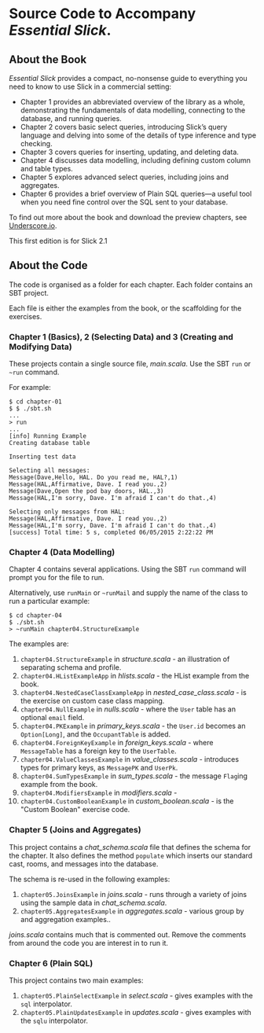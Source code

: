 # Source Code to Accompany _Essential Slick_.

## About the Book

_Essential Slick_ provides a compact, no-nonsense guide to everything you need to know to use Slick in a commercial setting:

*    Chapter 1 provides an abbreviated overview of the library as a whole, demonstrating the fundamentals of data modelling, connecting to the database, and running queries.
*    Chapter 2 covers basic select queries, introducing Slick’s query language and delving into some of the details of type inference and type checking.
*    Chapter 3 covers queries for inserting, updating, and deleting data.
*    Chapter 4 discusses data modelling, including defining custom column and table types.
*    Chapter 5 explores advanced select queries, including joins and aggregates.
*    Chapter 6 provides a brief overview of Plain SQL queries—a useful tool when you need fine control over the SQL sent to your database.

To find out more about the book and download the preview chapters, see [Underscore.io](http://underscore.io/training/courses/essential-slick/).

This first edition is for Slick 2.1

## About the Code

The code is organised as a folder for each chapter. Each folder contains an SBT project.

Each file is either the examples from the book, or the scaffolding for the exercises.


### Chapter 1 (Basics), 2 (Selecting Data) and 3 (Creating and Modifying Data)

These projects contain a single source file, _main.scala_. Use the SBT `run` or `~run` command.

For example:

```
$ cd chapter-01
$ $ ./sbt.sh
...
> run
...
[info] Running Example
Creating database table

Inserting test data

Selecting all messages:
Message(Dave,Hello, HAL. Do you read me, HAL?,1)
Message(HAL,Affirmative, Dave. I read you.,2)
Message(Dave,Open the pod bay doors, HAL.,3)
Message(HAL,I'm sorry, Dave. I'm afraid I can't do that.,4)

Selecting only messages from HAL:
Message(HAL,Affirmative, Dave. I read you.,2)
Message(HAL,I'm sorry, Dave. I'm afraid I can't do that.,4)
[success] Total time: 5 s, completed 06/05/2015 2:22:22 PM

```

### Chapter 4 (Data Modelling)

Chapter 4 contains several applications. Using the SBT `run` command will prompt you for the file to run.

Alternatively, use `runMain` or `~runMail` and supply the name of the class to run a particular example:

```
$ cd chapter-04
$ ./sbt.sh
> ~runMain chapter04.StructureExample
```

The examples are:

1.  `chapter04.StructureExample` in _structure.scala_ - an illustration of separating schema and profile.
2.  `chapter04.HListExampleApp` in _hlists.scala_ - the HList example from the book.
3.  `chapter04.NestedCaseClassExampleApp` in _nested_case_class.scala_ - is the exercise on custom case class mapping.
4.  `chapter04.NullExample` in _nulls.scala_ - where the `User` table has an optional `email` field.
5.  `chapter04.PKExample` in _primary_keys.scala_ - the `User.id` becomes an `Option[Long]`, and the `OccupantTable` is added.
6.  `chapter04.ForeignKeyExample` in _foreign_keys.scala_ - where `MessageTable` has a foreign key to the `UserTable`.
7.  `chapter04.ValueClassesExample` in _value_classes.scala_ - introduces types for primary keys, as `MessagePK` and `UserPk`.
8.  `chapter04.SumTypesExample` in _sum_types.scala_ - the message `Flag`ing example from the book.
9.  `chapter04.ModifiersExample` in _modifiers.scala_ -
10. `chapter04.CustomBooleanExample` in _custom_boolean.scala_ - is the "Custom Boolean" exercise code.

### Chapter 5 (Joins and Aggregates)

This project contains a _chat_schema.scala_ file that defines the schema for the chapter.
It also defines the method `populate` which inserts our standard cast, rooms, and messages into the database.

The schema is re-used in the following examples:

1. `chapter05.JoinsExample` in _joins.scala_ - runs through a variety of joins using the sample data in _chat_schema.scala_.
2. `chapter05.AggregatesExample` in _aggregates.scala_ - various group by and aggregation examples..


_joins.scala_ contains much that is commented out.  Remove the comments from around the code you are interest in to run it.


### Chapter 6 (Plain SQL)

This project contains two main examples:

1. `chapter05.PlainSelectExample` in _select.scala_ - gives examples with the `sql` interpolator.
2. `chapter05.PlainUpdatesExample` in _updates.scala_ - gives examples with the `sqlu` interpolator.

